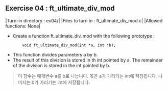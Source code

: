 ## Exercise 04 : ft_ultimate_div_mod
|Turn-in directory : ex04/|
|Files to turn in : ft_ultimate_div_mod.c|
|Allowed functions: None|

- Create a function ft_ultimate_div_mod with the following prototype :
    ```
        void ft_ultimate_div_mod(int *a, int *b);
    ```
- This function divides parameters a by b.
- The result of this division is stored in th int pointed by a. The remainder of the division is stored in the int pointed by b.
> 이 함수는 매개변수 a를 b로 나눕니다. 몫은 a가 가리키는 int에 저장됩니다. 나머지는 b가 가리키는 int에 저장됩니다.
